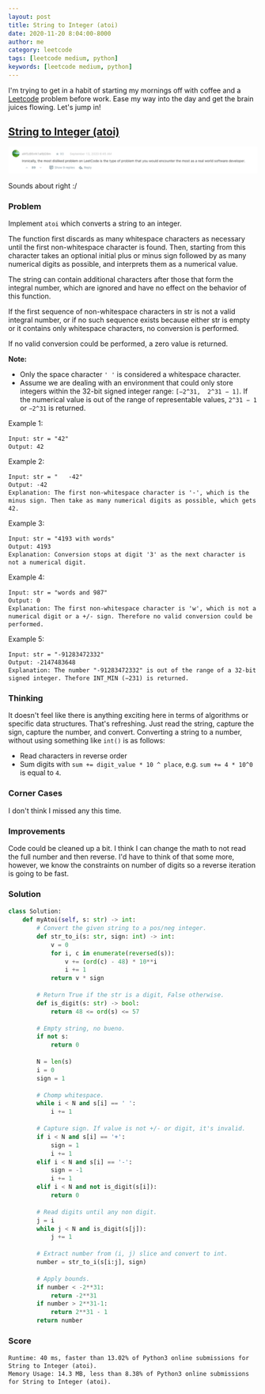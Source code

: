 ```yaml
---
layout: post
title: String to Integer (atoi)
date: 2020-11-20 8:04:00-8000
author: me
category: leetcode
tags: [leetcode medium, python]
keywords: [leetcode medium, python]
---
```


I'm trying to get in a habit of starting my mornings off with coffee and a [Leetcode](https://leetcode.com/) problem before work. Ease my way into the day and get the brain juices flowing. Let's jump in!

## [String to Integer (atoi)](https://leetcode.com/problems/string-to-integer-atoi/)

![String to integer comment screenshot](/assets/images/posts/string-to-integer-comment.jpg)

Sounds about right :/

### Problem

Implement `atoi` which converts a string to an integer.

The function first discards as many whitespace characters as necessary until the first non-whitespace character is found. Then, starting from this character takes an optional initial plus or minus sign followed by as many numerical digits as possible, and interprets them as a numerical value.

The string can contain additional characters after those that form the integral number, which are ignored and have no effect on the behavior of this function.

If the first sequence of non-whitespace characters in str is not a valid integral number, or if no such sequence exists because either str is empty or it contains only whitespace characters, no conversion is performed.

If no valid conversion could be performed, a zero value is returned.

**Note:**

* Only the space character `' '` is considered a whitespace character.
* Assume we are dealing with an environment that could only store integers within the 32-bit signed integer range: `[−2^31,  2^31 − 1]`. If the numerical value is out of the range of representable values, `2^31 − 1` or `−2^31` is returned.

Example 1:

```
Input: str = "42"
Output: 42
```

Example 2:

```
Input: str = "   -42"
Output: -42
Explanation: The first non-whitespace character is '-', which is the minus sign. Then take as many numerical digits as possible, which gets 42.
```

Example 3:

```
Input: str = "4193 with words"
Output: 4193
Explanation: Conversion stops at digit '3' as the next character is not a numerical digit.
```

Example 4:

```
Input: str = "words and 987"
Output: 0
Explanation: The first non-whitespace character is 'w', which is not a numerical digit or a +/- sign. Therefore no valid conversion could be performed.
```

Example 5:

```
Input: str = "-91283472332"
Output: -2147483648
Explanation: The number "-91283472332" is out of the range of a 32-bit signed integer. Thefore INT_MIN (−231) is returned.
```

### Thinking

It doesn't feel like there is anything exciting here in terms of algorithms or specific data structures. That's refreshing. Just read the string, capture the sign, capture the number, and convert. Converting a string to a number, without using something like `int()` is as follows:

* Read characters in reverse order
* Sum digits with `sum += digit_value * 10 ^ place`, e.g. `sum += 4 * 10^0` is equal to `4`.

### Corner Cases

I don't think I missed any this time.

### Improvements

Code could be cleaned up a bit. I think I can change the math to not read the full number and then reverse. I'd have to think of that some more, however, we know the constraints on number of digits so a reverse iteration is going to be fast.

### Solution

```python
class Solution:
    def myAtoi(self, s: str) -> int:
        # Convert the given string to a pos/neg integer.
        def str_to_i(s: str, sign: int) -> int:
            v = 0
            for i, c in enumerate(reversed(s)):
                v += (ord(c) - 48) * 10**i
                i += 1
            return v * sign

        # Return True if the str is a digit, False otherwise.
        def is_digit(s: str) -> bool:
            return 48 <= ord(s) <= 57
        
        # Empty string, no bueno.
        if not s:
            return 0
        
        N = len(s)
        i = 0
        sign = 1
        
        # Chomp whitespace.
        while i < N and s[i] == ' ':
            i += 1

        # Capture sign. If value is not +/- or digit, it's invalid.
        if i < N and s[i] == '+':
            sign = 1
            i += 1
        elif i < N and s[i] == '-':
            sign = -1
            i += 1
        elif i < N and not is_digit(s[i]):
            return 0

        # Read digits until any non digit.
        j = i
        while j < N and is_digit(s[j]):
            j += 1

        # Extract number from (i, j) slice and convert to int.
        number = str_to_i(s[i:j], sign)
        
        # Apply bounds.
        if number < -2**31:
            return -2**31
        if number > 2**31-1:
            return 2**31 - 1
        return number

```

### Score

```
Runtime: 40 ms, faster than 13.02% of Python3 online submissions for String to Integer (atoi).
Memory Usage: 14.3 MB, less than 8.38% of Python3 online submissions for String to Integer (atoi).
```